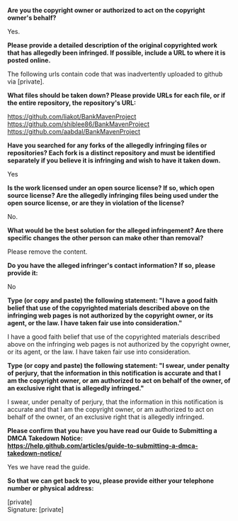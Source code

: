 **Are you the copyright owner or authorized to act on the copyright owner's behalf?** 

Yes.  

**Please provide a detailed description of the original copyrighted work that has allegedly been infringed. If possible, include a URL to where it is posted online.** 

The following urls contain code that was inadvertently uploaded to github via [private].  

**What files should be taken down? Please provide URLs for each file, or if the entire repository, the repository's URL:**  

https://github.com/liakot/BankMavenProject  
https://github.com/shiblee86/BankMavenProject  
https://github.com/aabdal/BankMavenProject  
  
**Have you searched for any forks of the allegedly infringing files or repositories? Each fork is a distinct repository and must be identified separately if you believe it is infringing and wish to have it taken down.**  

Yes 

**Is the work licensed under an open source license? If so, which open source license? Are the allegedly infringing files being used under the open source license, or are they in violation of the license?** 

No.  

**What would be the best solution for the alleged infringement? Are there specific changes the other person can make other than removal?**

Please remove the content.  

**Do you have the alleged infringer's contact information? If so, please provide it:** 

No 

**Type (or copy and paste) the following statement: "I have a good faith belief that use of the copyrighted materials described above on the infringing web pages is not authorized by the copyright owner, or its agent, or the law. I have taken fair use into consideration."** 

I have a good faith belief that use of the copyrighted materials described above on the infringing web pages is not authorized by the copyright owner, or its agent, or the law. I have taken fair use into consideration.  

**Type (or copy and paste) the following statement: "I swear, under penalty of perjury, that the information in this notification is accurate and that I am the copyright owner, or am authorized to act on behalf of the owner, of an exclusive right that is allegedly infringed."** 

I swear, under penalty of perjury, that the information in this notification is accurate and that I am the copyright owner, or am authorized to act on behalf of the owner, of an exclusive right that is allegedly infringed.  

**Please confirm that you have you have read our Guide to Submitting a DMCA Takedown Notice:  
https://help.github.com/articles/guide-to-submitting-a-dmca-takedown-notice/**  

Yes we have read the guide.  

**So that we can get back to you, please provide either your telephone number or physical address:** 

[private]  
Signature: 
[private]  
